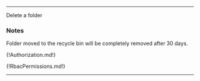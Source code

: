 ---

Delete a folder

### Notes

Folder moved to the recycle bin will be completely removed after 30 days.

{!Authorization.md!}

{!RbacPermissions.md!}

---